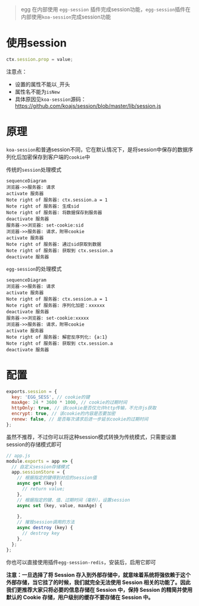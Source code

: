 > egg 在内部使用 `egg-session` 插件完成session功能，`egg-session`插件在内部使用`koa-session`完成session功能

# 使用session

```js
ctx.session.prop = value;
```

注意点：

- 设置的属性不能以`_`开头
- 属性名不能为`isNew`
- 具体原因见`koa-session`源码：https://github.com/koajs/session/blob/master/lib/session.js

# 原理

`koa-session`和普通session不同，它在默认情况下，是将session中保存的数据序列化后加密保存到客户端的`cookie`中



传统的`session`处理模式

```mermaid
sequenceDiagram
浏览器->>服务器: 请求
activate 服务器
Note right of 服务器: ctx.session.a = 1
Note right of 服务器: 生成sid
Note right of 服务器: 将数据保存到服务器
deactivate 服务器
服务器->>浏览器: set-cookie:sid
浏览器->>服务器: 请求，附带cookie
activate 服务器
Note right of 服务器: 通过sid获取到数据
Note right of 服务器: 获取到 ctx.session.a
deactivate 服务器
```



`egg-session`的处理模式

```mermaid
sequenceDiagram
浏览器->>服务器: 请求
activate 服务器
Note right of 服务器: ctx.session.a = 1
Note right of 服务器: 序列化加密：xxxxxx
deactivate 服务器
服务器->>浏览器: set-cookie:xxxxx
浏览器->>服务器: 请求，附带cookie
activate 服务器
Note right of 服务器: 解密反序列化: {a:1}
Note right of 服务器: 获取到 ctx.session.a
deactivate 服务器
```

# 配置

```js
exports.session = {
  key: 'EGG_SESS', // cookie的键
  maxAge: 24 * 3600 * 1000, // cookie的过期时间
  httpOnly: true, // 该cookie是否仅允许http传输，不允许js获取
  encrypt: true, // 该cookie的内容是否要加密
  renew: false, // 是否每次请求后进一步延长cookie的过期时间
};
```



虽然不推荐，不过你可以将这种session模式转换为传统模式，只需要设置session的存储模式即可

```js
// app.js
module.exports = app => {
  // 自定义session存储模式
  app.sessionStore = {
    // 根据指定的键得到对应的session值
    async get (key) {
      // return value;
    },
    // 根据指定的键、值、过期时间（毫秒），设置session
    async set (key, value, maxAge) {
      
    },
    // 摧毁session调用的方法
    async destroy (key) {
      // destroy key
    },
  };
};
```

你也可以直接使用插件`egg-session-redis`，安装后，启用它即可

**注意：一旦选择了将 Session 存入到外部存储中，就意味着系统将强依赖于这个外部存储，当它挂了的时候，我们就完全无法使用 Session 相关的功能了。因此我们更推荐大家只将必要的信息存储在 Session 中，保持 Session 的精简并使用默认的 Cookie 存储，用户级别的缓存不要存储在 Session 中。**